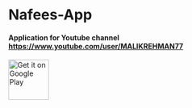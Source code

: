 # Nafees-App 
#### Application for Youtube channel https://www.youtube.com/user/MALIKREHMAN77

[<img src="https://play.google.com/intl/en_us/badges/static/images/badges/en_badge_web_generic.png" alt="Get it on Google Play" height="80">](https://play.google.com/store/apps/details?id=com.bullhead.nafees.android)
